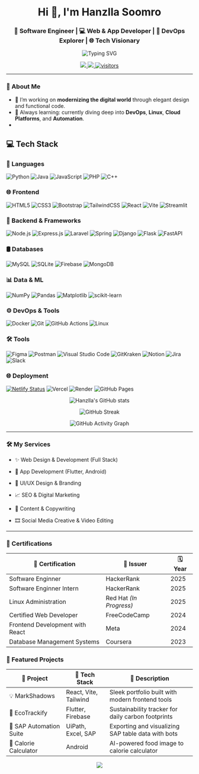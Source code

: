 <h1 align="center">Hi 👋, I'm Hanzlla Soomro</h1>
<h3 align="center">🚀 Software Engineer | 💻 Web & App Developer | 🎯 DevOps Explorer | 🌐 Tech Visionary</h3>

<p align="center">
  <img src="https://readme-typing-svg.demolab.com?font=Fira+Code&pause=1000&center=true&vCenter=true&width=435&lines=Crafting+Code+%7C+Building+Ideas;Web+%7C+App+%7C+DevOps+%7C+AI+%7C+UI%2FUX;From+Vision+to+Product+%E2%9C%A8" alt="Typing SVG" />
</p>

<p align="center">
  <a href="https://github.com/Hanzllasoomro?tab=followers">
    <img src="https://img.shields.io/github/followers/Hanzllasoomro?label=Follow&style=social" />
  </a>
  <a href="https://linkedin.com/in/hanzllasoomro">
    <img src="https://img.shields.io/badge/LinkedIn-Hanzlla%20Soomro-blue?style=flat&logo=linkedin" />
  </a>
  <a href="https://github.com/Hanzllasoomro">
    <img src="https://visitor-badge.laobi.icu/badge?page_id=Hanzllasoomro.readme" alt="visitors" />
  </a>
</p>

---
### 🧠 About Me
- 🔭 I’m working on **modernizing the digital world** through elegant design and functional code.
- 🌱 Always learning: currently diving deep into **DevOps**, **Linux**, **Cloud Platforms**, and **Automation**.
- 
## 💻 Tech Stack

### 🚀 Languages
![Python](https://img.shields.io/badge/python-3670A0?style=plastic&logo=python&logoColor=ffdd54)
![Java](https://img.shields.io/badge/Java-blue?style=plastic&logo=openjdk&logoColor=white)
![JavaScript](https://img.shields.io/badge/javascript-F7DF1E?style=plastic&logo=javascript&logoColor=black)
![PHP](https://img.shields.io/badge/PHP-777BB4?style=plastic&logo=php&logoColor=white)
![C++](https://img.shields.io/badge/C++-00599C?style=plastic&logo=c%2B%2B&logoColor=white)

### 🌐 Frontend
![HTML5](https://img.shields.io/badge/html5-E34F26?style=plastic&logo=html5&logoColor=white)
![CSS3](https://img.shields.io/badge/CSS3-1572B6?style=plastic&logo=css3&logoColor=white)
![Bootstrap](https://img.shields.io/badge/Bootstrap-563D7C?style=plastic&logo=bootstrap&logoColor=white)
![TailwindCSS](https://img.shields.io/badge/TailwindCSS-06B6D4?style=plastic&logo=tailwindcss&logoColor=white)
![React](https://img.shields.io/badge/react-20232A?style=plastic&logo=react&logoColor=61DAFB)
![Vite](https://img.shields.io/badge/vite-646CFF?style=plastic&logo=vite&logoColor=white)
![Streamlit](https://img.shields.io/badge/Streamlit-FE4B4B?style=plastic&logo=streamlit&logoColor=white)

### 🧠 Backend & Frameworks
![Node.js](https://img.shields.io/badge/node.js-339933?style=plastic&logo=node.js&logoColor=white)
![Express.js](https://img.shields.io/badge/express.js-404d59?style=plastic&logo=express&logoColor=white)
![Laravel](https://img.shields.io/badge/Laravel-FF2D20?style=plastic&logo=laravel&logoColor=white)
![Spring](https://img.shields.io/badge/spring-6DB33F?style=plastic&logo=spring&logoColor=white)
![Django](https://img.shields.io/badge/Django-092E20?style=plastic&logo=django&logoColor=white)
![Flask](https://img.shields.io/badge/Flask-000000?style=plastic&logo=flask&logoColor=white)
![FastAPI](https://img.shields.io/badge/FastAPI-009688?style=plastic&logo=fastapi&logoColor=white)

### 🛢 Databases
![MySQL](https://img.shields.io/badge/mysql-4479A1?style=plastic&logo=mysql&logoColor=white)
![SQLite](https://img.shields.io/badge/SQLite-003B57?style=plastic&logo=sqlite&logoColor=white)
![Firebase](https://img.shields.io/badge/Firebase-FFCA28?style=plastic&logo=firebase&logoColor=black)
![MongoDB](https://img.shields.io/badge/MongoDB-47A248?style=plastic&logo=mongodb&logoColor=white)

### 📊 Data & ML
![NumPy](https://img.shields.io/badge/numpy-013243?style=plastic&logo=numpy&logoColor=white)
![Pandas](https://img.shields.io/badge/pandas-150458?style=plastic&logo=pandas&logoColor=white)
![Matplotlib](https://img.shields.io/badge/Matplotlib-white?style=plastic&logo=Matplotlib&logoColor=black)
![scikit-learn](https://img.shields.io/badge/scikit--learn-F7931E?style=plastic&logo=scikit-learn&logoColor=white)

### ⚙️ DevOps & Tools
![Docker](https://img.shields.io/badge/Docker-2496ED?style=plastic&logo=docker&logoColor=white)
![Git](https://img.shields.io/badge/Git-F05032?style=plastic&logo=git&logoColor=white)
![GitHub Actions](https://img.shields.io/badge/GitHub_Actions-2088FF?style=plastic&logo=githubactions&logoColor=white)
![Linux](https://img.shields.io/badge/Linux-FCC624?style=plastic&logo=linux&logoColor=black)

### 🛠 Tools
![Figma](https://img.shields.io/badge/Figma-F24E1E?style=plastic&logo=figma&logoColor=white)
![Postman](https://img.shields.io/badge/Postman-FF6C37?style=plastic&logo=postman&logoColor=white)
![Visual Studio Code](https://img.shields.io/badge/VS_Code-007ACC?style=plastic&logo=visualstudiocode&logoColor=white)
![GitKraken](https://img.shields.io/badge/GitKraken-179287?style=plastic&logo=gitkraken&logoColor=white)
![Notion](https://img.shields.io/badge/Notion-000000?style=plastic&logo=notion&logoColor=white)
![Jira](https://img.shields.io/badge/Jira-0052CC?style=plastic&logo=jira&logoColor=white)
![Slack](https://img.shields.io/badge/Slack-4A154B?style=plastic&logo=slack&logoColor=white)

### 🌐 Deployment
[![Netlify Status](https://api.netlify.com/api/v1/badges/091300af-2998-482b-98fb-39c46df68551/deploy-status)](https://app.netlify.com/sites/resumeatschecker/deploys)
![Vercel](https://img.shields.io/badge/Vercel-000000?style=plastic&logo=vercel&logoColor=white)
![Render](https://img.shields.io/badge/Render-46E3B7?style=plastic&logo=render&logoColor=black)
![GitHub Pages](https://img.shields.io/badge/GitHub_Pages-121013?style=plastic&logo=githubpages&logoColor=white)

<p align="center"> <img src="https://github-readme-stats.vercel.app/api?username=Hanzllasoomro&show_icons=true&theme=react&hide_border=true" alt="Hanzlla's GitHub stats" /> </p> <p align="center"> <img src="https://github-readme-streak-stats.herokuapp.com?user=Hanzllasoomro&theme=dark&hide_border=true" alt="GitHub Streak" /> </p> <p align="center"> <img src="https://github-readme-activity-graph.vercel.app/graph?username=Hanzllasoomro&theme=react-dark&hide_border=true" alt="GitHub Activity Graph" /> </p>

---

### 🛠️ My Services
- ✨ Web Design & Development (Full Stack)

- 📱 App Development (Flutter, Android)

- 🧩 UI/UX Design & Branding

- 📈 SEO & Digital Marketing

- 📝 Content & Copywriting

- 🎞️ Social Media Creative & Video Editing

---

### 📜 Certifications

| 📛 Certification                  | 🏢 Issuer           | 🗓️ Year        |
|-----------------------------------|----------------------|-----------------|
| Software Enginner                 | HackerRank           | 2025           |
| Software Enginner Intern          | HackerRank           | 2025           |
| Linux Administration              | Red Hat *(In Progress)* | 2025        |
| Certified Web Developer           | FreeCodeCamp         | 2024           |
| Frontend Development with React   | Meta                 | 2024           |
| Database Management Systems       | Coursera             | 2023           |

### 🚀 Featured Projects

| 🌟 Project                         | 🔧 Tech Stack           | 🔎 Description                                         |
|-----------------------------------|--------------------------|--------------------------------------------------------|
| 💡 MarkShadows                    | React, Vite, Tailwind    | Sleek portfolio built with modern frontend tools       |
| 🌱 EcoTrackify                    | Flutter, Firebase        | Sustainability tracker for daily carbon footprints     |
| 🏢 SAP Automation Suite           | UiPath, Excel, SAP       | Exporting and visualizing SAP table data with bots     |
| 🍎 Calorie Calculator             | Android                  | AI-powered food image to calorie calculator            |


<p align="center"> <img src="https://capsule-render.vercel.app/api?type=waving&color=gradient&height=120&section=footer"/> </p>
